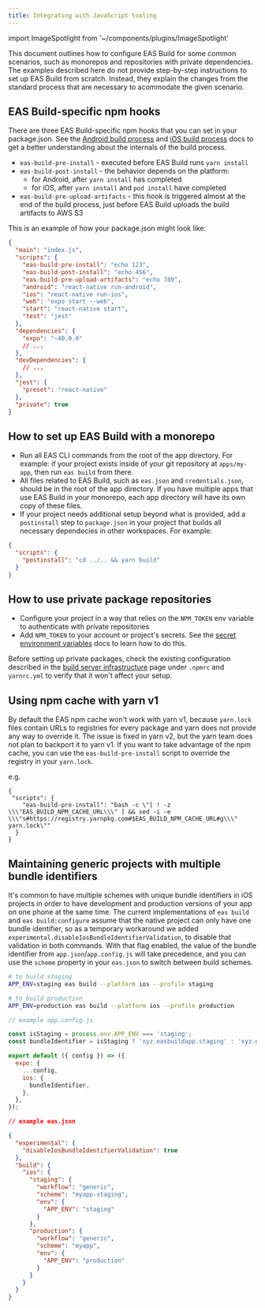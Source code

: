```yaml
---
title: Integrating with JavaScript tooling
---
```


import ImageSpotlight from '~/components/plugins/ImageSpotlight'

This document outlines how to configure EAS Build for some common scenarios, such as monorepos and repositories with private dependencies. The examples described here do not provide step-by-step instructions to set up EAS Build from scratch. Instead, they explain the changes from the standard process that are necessary to acommodate the given scenario.

## EAS Build-specific npm hooks

There are three EAS Build-specific npm hooks that you can set in your package.json. See the [Android build process](android-builds.md) and [iOS build process](ios-builds.md) docs to get a better understanding about the internals of the build process.

- `eas-build-pre-install` - executed before EAS Build runs `yarn install`
- `eas-build-post-install` - the behavior depends on the platform:
  - for Android, after `yarn install` has completed
  - for iOS, after `yarn install` and `pod install` have completed
- `eas-build-pre-upload-artifacts` - this hook is triggered almost at the end of the build process, just before EAS Build uploads the build artifacts to AWS S3

This is an example of how your package.json might look like:

```json
{
  "main": "index.js",
  "scripts": {
    "eas-build-pre-install": "echo 123",
    "eas-build-post-install": "echo 456",
    "eas-build-pre-upload-artifacts": "echo 789",
    "android": "react-native run-android",
    "ios": "react-native run-ios",
    "web": "expo start --web",
    "start": "react-native start",
    "test": "jest"
  },
  "dependencies": {
    "expo": "~40.0.0"
    // ...
  },
  "devDependencies": {
    // ...
  },
  "jest": {
    "preset": "react-native"
  },
  "private": true
}
```

## How to set up EAS Build with a monorepo

- Run all EAS CLI commands from the root of the app directory. For example: if your project exists inside of your git repository at `apps/my-app`, then run `eas build` from there.
- All files related to EAS Build, such as `eas.json` and `credentials.json`, should be in the root of the app directory. If you have multiple apps that use EAS Build in your monorepo, each app directory will have its own copy of these files.
- If your project needs additional setup beyond what is provided, add a `postinstall` step to `package.json` in your project that builds all necessary dependecies in other workspaces. For example:

```json
{
  "scripts": {
    "postinstall": "cd ../.. && yarn build"
  }
}
```

## How to use private package repositories

- Configure your project in a way that relies on the `NPM_TOKEN` env variable to authenticate with private repositories
- Add `NPM_TOKEN` to your account or project's secrets. See the [secret environment variables](/build-reference/variables/#using-secrets-in-environment-variables) docs to learn how to do this.

<ImageSpotlight alt="Secret creation UI filled" src="/static/images/eas-build/environment-secrets/secrets-create-filled.png" />

Before setting up private packages, check the existing configuration described in the [build server infrastructure](/build-reference/infrastructure) page under `.npmrc` and `yarnrc.yml` to verify that it won't affect your setup.

## Using npm cache with yarn v1

By default the EAS npm cache won't work with yarn v1, because `yarn.lock` files contain URLs to registries for every package and yarn does not provide any way to override it. The issue is fixed in yarn v2, but the yarn team does not plan to backport it to yarn v1. If you want to take advantage of the npm cache, you can use the `eas-build-pre-install` script to override the registry in your `yarn.lock`.

e.g.

```
{
 "scripts": {
    "eas-build-pre-install": "bash -c \"[ ! -z \\\"EAS_BUILD_NPM_CACHE_URL\\\" ] && sed -i -e \\\"s#https://registry.yarnpkg.com#$EAS_BUILD_NPM_CACHE_URL#g\\\" yarn.lock\""
  }
}
```

## Maintaining generic projects with multiple bundle identifiers

It's common to have multiple schemes with unique bundle identifiers in iOS projects in order to have development and production versions of your app on one phone at the same time. The current implementations of `eas build` and `eas build:configure` assume that the native project can only have one bundle identifier, so as a temporary workaround we added `experimental.disableIosBundleIdentifierValidation`, to disable that validation in both commands. With that flag enabled, the value of the bundle identifier from `app.json`/`app.config.js` will take precedence, and you can use the `scheme` property in your `eas.json` to switch between build schemes.

```bash
# to build staging
APP_ENV=staging eas build --platform ios --profile staging

# to build production
APP_ENV=production eas build --platform ios --profile production
```

```js
// example app.config.js

const isStaging = process.env.APP_ENV === 'staging';
const bundleIdentifier = isStaging ? 'xyz.easbuildapp.staging' : 'xyz.easbuildapp';

export default ({ config }) => ({
  expo: {
    ...config,
    ios: {
      bundleIdentifier,
    },
  },
});
```

```json
// example eas.json

{
  "experimental": {
    "disableIosBundleIdentifierValidation": true
  },
  "build": {
    "ios": {
      "staging": {
        "workflow": "generic",
        "scheme": "myapp-staging",
        "env": {
          "APP_ENV": "staging"
        }
      },
      "production": {
        "workflow": "generic",
        "scheme": "myapp",
        "env": {
          "APP_ENV": "production"
        }
      }
    }
  }
}
```
